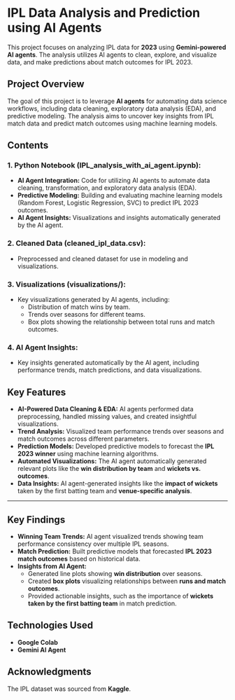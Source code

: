 # IPL Data Analysis and Prediction using AI Agents

This project focuses on analyzing IPL data for **2023** using **Gemini-powered AI agents**. The analysis utilizes AI agents to clean, explore, and visualize data, and make predictions about match outcomes for IPL 2023.

## Project Overview
The goal of this project is to leverage **AI agents** for automating data science workflows, including data cleaning, exploratory data analysis (EDA), and predictive modeling. The analysis aims to uncover key insights from IPL match data and predict match outcomes using machine learning models.

## Contents

### 1. **Python Notebook (IPL_analysis_with_ai_agent.ipynb):**
- **AI Agent Integration:** Code for utilizing AI agents to automate data cleaning, transformation, and exploratory data analysis (EDA).
- **Predictive Modeling:** Building and evaluating machine learning models (Random Forest, Logistic Regression, SVC) to predict IPL 2023 outcomes.
- **AI Agent Insights:** Visualizations and insights automatically generated by the AI agent.

### 2. **Cleaned Data (cleaned_ipl_data.csv):**
- Preprocessed and cleaned dataset for use in modeling and visualizations.

### 3. **Visualizations (visualizations/):**
- Key visualizations generated by AI agents, including:
  - Distribution of match wins by team.
  - Trends over seasons for different teams.
  - Box plots showing the relationship between total runs and match outcomes.

### 4. **AI Agent Insights:**
- Key insights generated automatically by the AI agent, including performance trends, match predictions, and data visualizations.


## Key Features

- **AI-Powered Data Cleaning & EDA:** AI agents performed data preprocessing, handled missing values, and created insightful visualizations.
- **Trend Analysis:** Visualized team performance trends over seasons and match outcomes across different parameters.
- **Prediction Models:** Developed predictive models to forecast the **IPL 2023 winner** using machine learning algorithms.
- **Automated Visualizations:** The AI agent automatically generated relevant plots like the **win distribution by team** and **wickets vs. outcomes**.
- **Data Insights:** AI agent-generated insights like the **impact of wickets** taken by the first batting team and **venue-specific analysis**.

---

## Key Findings

- **Winning Team Trends:** AI agent visualized trends showing team performance consistency over multiple IPL seasons.
- **Match Prediction:** Built predictive models that forecasted **IPL 2023 match outcomes** based on historical data.
- **Insights from AI Agent:**
  - Generated line plots showing **win distribution** over seasons.
  - Created **box plots** visualizing relationships between **runs and match outcomes**.
  - Provided actionable insights, such as the importance of **wickets taken by the first batting team** in match prediction.


## Technologies Used
- **Google Colab**
- **Gemini AI Agent**

## Acknowledgments
The IPL dataset was sourced from **Kaggle**.

